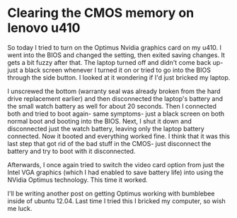 # Clearing the CMOS memory on lenovo u410
So today I tried to turn on the Optimus Nvidia graphics card on my u410. I went into the BIOS and changed the setting, then exited saving changes. It gets a bit fuzzy after that. The laptop turned off and didn't come back up- just a black screen whenever I turned it on or tried to go into the BIOS through the side button. I looked at it wondering if I'd just bricked my laptop.

I unscrewed the bottom (warranty seal was already broken from the hard drive replacement earlier) and then disconnected the laptop's battery and the small watch battery as well for about 20 seconds. Then I connected both and tried to boot again- same symptoms- just a black screen on both normal boot and booting into the BIOS. Next, I shut it down and disconnected just the watch battery, leaving only the laptop battery connected. Now it booted and everything worked fine. I think that it was this last step that got rid of the bad stuff in the CMOS- just disconnect the battery and try to boot with it disconnected.

Afterwards, I once again tried to switch the video card option from just the Intel VGA graphics (which I had enabled to save battery life) into using the NVidia Optimus technology. This time it worked.

I'll be writing another post on getting Optimus working with bumblebee inside of ubuntu 12.04. Last time I tried this I bricked my computer, so wish me luck.
